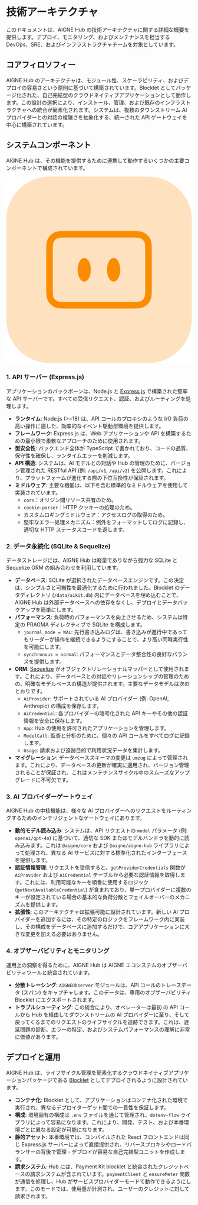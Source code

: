 # 技術アーキテクチャ

このドキュメントは、AIGNE Hub の技術アーキテクチャに関する詳細な概要を提供します。デプロイ、モニタリング、およびメンテナンスを担当する DevOps、SRE、およびインフラストラクチャチームを対象としています。

## コアフィロソフィー

AIGNE Hub のアーキテクチャは、モジュール性、スケーラビリティ、およびデプロイの容易さという原則に基づいて構築されています。Blocklet としてパッケージ化された、自己完結型のクラウドネイティブアプリケーションとして動作します。この設計の選択により、インストール、管理、および既存のインフラストラクチャへの統合が簡素化されます。システムは、複数のダウンストリーム AI プロバイダーとの対話の複雑さを抽象化する、統一された API ゲートウェイを中心に構築されています。

## システムコンポーネント

AIGNE Hub は、その機能を提供するために連携して動作するいくつかの主要コンポーネントで構成されています。

![AIGNE Hub ロゴ](../../../blocklets/core/screenshots/logo.png)

### 1. API サーバー (Express.js)

アプリケーションのバックボーンは、Node.js と [Express.js](https://expressjs.com/) で構築された堅牢な API サーバーです。すべての受信リクエスト、認証、およびルーティングを処理します。

-   **ランタイム**: Node.js (>=18) は、API コールのプロキシのような I/O 負荷の高い操作に適した、効率的なイベント駆動型環境を提供します。
-   **フレームワーク**: Express.js は、Web アプリケーションや API を構築するための最小限で柔軟なアプローチのために使用されます。
-   **型安全性**: バックエンド全体が TypeScript で書かれており、コードの品質、保守性を確保し、ランタイムエラーを削減します。
-   **API 構造**: システムは、AI モデルとの対話や Hub の管理のために、バージョン管理された RESTful API (例: `/api/v1`, `/api/v2`) を公開します。これにより、プラットフォームが進化する際の下位互換性が保証されます。
-   **ミドルウェア**: 主要な機能は、以下を含む標準的なミドルウェアを使用して実装されています。
    -   `cors`：オリジン間リソース共有のため。
    -   `cookie-parser`：HTTP クッキーの処理のため。
    -   カスタムロギングミドルウェア：アクセスログの取得のため。
    -   堅牢なエラー処理メカニズム：例外をフォーマットしてログに記録し、適切な HTTP ステータスコードを返します。

### 2. データ永続化 (SQLite & Sequelize)

データストレージには、AIGNE Hub は軽量でありながら強力な SQLite と Sequelize ORM の組み合わせを利用しています。

-   **データベース**: SQLite が選択されたデータベースエンジンです。この決定は、シンプルさと可搬性を最適化するために行われました。Blocklet のデータディレクトリ (`/data/aikit.db`) 内にデータベースを埋め込むことで、AIGNE Hub は外部データベースへの依存をなくし、デプロイとデータバックアップを簡単にします。
-   **パフォーマンス**: 負荷時のパフォーマンスを向上させるため、システムは特定の PRAGMA ディレクティブで SQLite を構成します。
    -   `journal_mode = WAL`: 先行書き込みログは、書き込みが進行中であってもリーダーが操作を継続できるようにすることで、より高い同時実行性を可能にします。
    -   `synchronous = normal`: パフォーマンスとデータ整合性の良好なバランスを提供します。
-   **ORM**: [Sequelize](https://sequelize.org/) がオブジェクトリレーショナルマッパーとして使用されます。これにより、データベースとの対話やリレーションシップの管理のための、明確なモデルベースの構造が提供されます。主要なデータモデルは次のとおりです。
    -   `AiProvider`: サポートされている AI プロバイダー (例: OpenAI, Anthropic) の構成を保存します。
    -   `AiCredential`: 各プロバイダーの暗号化された API キーやその他の認証情報を安全に保存します。
    -   `App`: Hub の使用を許可されたアプリケーションを管理します。
    -   `ModelCall`: 監査と分析のために、個々の API コールをすべてログに記録します。
    -   `Usage`: 請求および追跡目的で利用状況データを集計します。
-   **マイグレーション**: データベーススキーマの変更は `umzug` によって管理されます。これにより、データベースの更新が確実に適用され、バージョン管理されることが保証され、これはメンテナンスサイクル中のスムーズなアップグレードに不可欠です。

### 3. AI プロバイダーゲートウェイ

AIGNE Hub の中核機能は、様々な AI プロバイダーへのリクエストをルーティングするためのインテリジェントなゲートウェイにあります。

-   **動的モデル読み込み**: システムは、API リクエストの `model` パラメータ (例: `openai/gpt-4o`) に基づいて、適切な SDK またはモデルハンドラを動的に読み込みます。これは `@aigne/core` および `@aigne/aigne-hub` ライブラリによって処理され、異なる AI サービスに対する標準化されたインターフェースを提供します。
-   **認証情報管理**: リクエストを受信すると、`getProviderCredentials` 関数が `AiProvider` および `AiCredential` テーブルから必要な認証情報を取得します。これには、利用可能なキーを順番に使用するロジック (`getNextAvailableCredential`) が含まれており、単一プロバイダーに複数のキーが設定されている場合の基本的な負荷分散とフェイルオーバーのメカニズムを提供します。
-   **拡張性**: このアーキテクチャは拡張可能に設計されています。新しい AI プロバイダーを追加するには、その特定のロジックをフレームワーク内に実装し、その構成をデータベースに追加するだけで、コアアプリケーションに大きな変更を加える必要はありません。

### 4. オブザーバビリティとモニタリング

運用上の洞察を得るために、AIGNE Hub は AIGNE エコシステムのオブザーバビリティツールと統合されています。

-   **分散トレーシング**: `AIGNEObserver` モジュールは、API コールのトレースデータ (スパン) をキャプチャします。このデータは、専用のオブザーバビリティ Blocklet にエクスポートされます。
-   **トラブルシューティング**: この統合により、オペレーターは最初 の API コールから Hub を経由してダウンストリームの AI プロバイダーに至り、そして戻ってくるまでのリクエストのライフサイクルを追跡できます。これは、遅延問題の診断、エラーの特定、およびシステムパフォーマンスの理解に非常に価値があります。

## デプロイと運用

AIGNE Hub は、ライフサイクル管理を簡素化するクラウドネイティブアプリケーションパッケージである [Blocklet](https://blocklet.io) としてデプロイされるように設計されています。

-   **コンテナ化**: Blocklet として、アプリケーションはコンテナ化された環境で実行され、異なるデプロイターゲット間での一貫性を保証します。
-   **構成**: 環境固有の構成は `.env` ファイルを通じて管理され、`dotenv-flow` ライブラリによって容易になります。これにより、開発、テスト、および本番環境ごとに異なる設定が可能になります。
-   **静的アセット**: 本番環境では、コンパイルされた React フロントエンドは同じ Express.js サーバーによって直接提供され、リバースプロキシやロードバランサーの背後で管理・デプロイが容易な自己完結型ユニットを作成します。
-   **請求システム**: Hub には、Payment Kit blocklet と統合されたクレジットベースの請求システムが含まれています。`paymentClient` と `ensureMeter` 関数が通信を処理し、Hub がサービスプロバイダーモードで動作できるようにします。このモードでは、使用量が計測され、ユーザーのクレジットに対して請求されます。